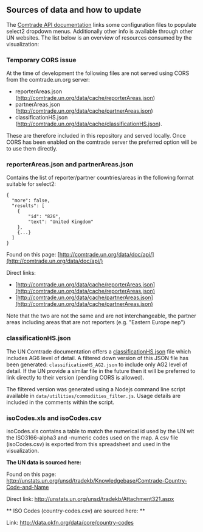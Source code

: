 ## Sources of data and how to update

The [Comtrade API documentation](http://comtrade.un.org/data/doc/api/) links some configuration files to populate
select2 dropdown menus. Additionally other info is available through other UN websites.
The list below is an overview of resources consumed by the visualization:

### Temporary CORS issue
At the time of development the following files are not served using CORS from the comtrade.un.org server:
 
 * reporterAreas.json (http://comtrade.un.org/data/cache/reporterAreas.json)
 * partnerAreas.json (http://comtrade.un.org/data/cache/partnerAreas.json)
 * classificationHS.json (http://comtrade.un.org/data/cache/classificationHS.json).
 
These are therefore included in this repository and served locally. Once CORS has been enabled on the comtrade server
the preferred option will be to use them directly.

### reporterAreas.json and partnerAreas.json

Contains the list of reporter/partner countries/areas in the following format suitable for select2:

```
{
  "more": false,
  "results": [
    {
        "id": "826",
        "text": "United Kingdom"
    },
    {...}
  ]
}
```

Found on this page: [http://comtrade.un.org/data/doc/api/](http://comtrade.un.org/data/doc/api/)

Direct links:

* [http://comtrade.un.org/data/cache/reporterAreas.json](http://comtrade.un.org/data/cache/reporterAreas.json)
* [http://comtrade.un.org/data/cache/partnerAreas.json](http://comtrade.un.org/data/cache/partnerAreas.json)

Note that the two are not the same and are not interchangeable, the partner areas including areas that are not reporters (e.g. "Eastern Europe nep")

### classificationHS.json

The UN Comtrade documentation offers a [classificationHS.json](http://comtrade.un.org/data/cache/classificationHS.json) file which includes AG6 
level of detail. A filtered down version of this JSON file has been generated: ```classificationHS_AG2.json``` to include only AG2 level of detail.
If the UN provide a similar file in the future then it will be preferred to link directly to their version (pending CORS is allowed).

The filtered version was generated using a Nodejs command line script available in ```data/utilities/commodities_filter.js```. Usage details
are included in the comments within the script.

### isoCodes.xls and isoCodes.csv

isoCodes.xls contains a table to match the numerical id used by the UN wit the ISO3166-alpha3 and -numeric codes used on the map.
A csv file (isoCodes.csv) is exported from this spreadsheet and used in the visualization.

**The UN data is sourced here:**

Found on this page: http://unstats.un.org/unsd/tradekb/Knowledgebase/Comtrade-Country-Code-and-Name

Direct link: http://unstats.un.org/unsd/tradekb/Attachment321.aspx

** ISO Codes (country-codes.csv) are sourced here: **

Link: http://data.okfn.org/data/core/country-codes